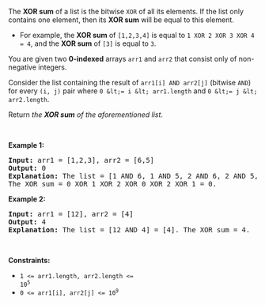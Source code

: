 The __XOR sum__ of a list is the bitwise `` XOR `` of all its elements. If the list only contains one element, then its __XOR sum__ will be equal to this element.

*   For example, the __XOR sum__ of `` [1,2,3,4] `` is equal to `` 1 XOR 2 XOR 3 XOR 4 = 4 ``, and the __XOR sum__ of `` [3] `` is equal to `` 3 ``.

You are given two __0-indexed__ arrays `` arr1 `` and `` arr2 `` that consist only of non-negative integers.

Consider the list containing the result of `` arr1[i] AND arr2[j] `` (bitwise `` AND ``) for every `` (i, j) `` pair where `` 0 &lt;= i &lt; arr1.length `` and `` 0 &lt;= j &lt; arr2.length ``.

Return _the __XOR sum__ of the aforementioned list_.

&nbsp;

__Example 1:__

<pre>
<strong>Input:</strong> arr1 = [1,2,3], arr2 = [6,5]
<strong>Output:</strong> 0
<strong>Explanation:</strong> The list = [1 AND 6, 1 AND 5, 2 AND 6, 2 AND 5, 3 AND 6, 3 AND 5] = [0,1,2,0,2,1].
The XOR sum = 0 XOR 1 XOR 2 XOR 0 XOR 2 XOR 1 = 0.
</pre>

__Example 2:__

<pre>
<strong>Input:</strong> arr1 = [12], arr2 = [4]
<strong>Output:</strong> 4
<strong>Explanation:</strong> The list = [12 AND 4] = [4]. The XOR sum = 4.
</pre>

&nbsp;

__Constraints:__

*   <code>1 &lt;= arr1.length, arr2.length &lt;= 10<sup>5</sup></code>
*   <code>0 &lt;= arr1[i], arr2[j] &lt;= 10<sup>9</sup></code>